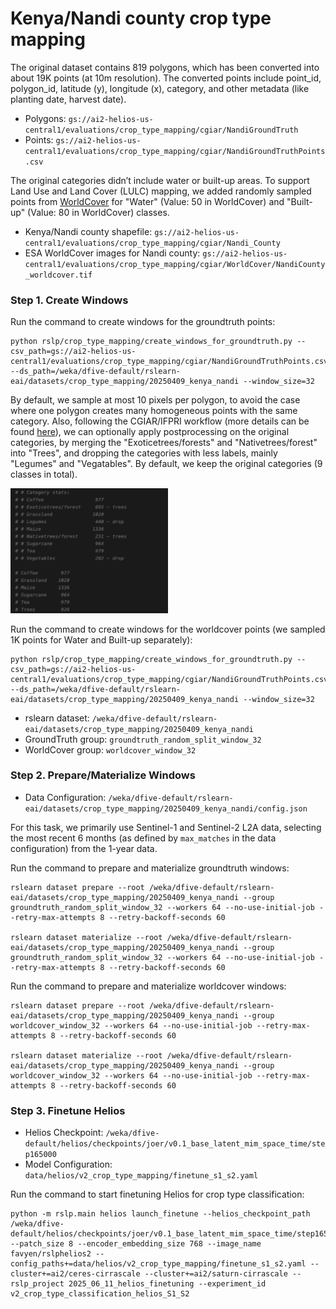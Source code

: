 # Kenya/Nandi county crop type mapping

The original dataset contains 819 polygons, which has been converted into about 19K points (at 10m resolution). The converted points include point_id, polygon_id, latitude (y), longitude (x), category, and other metadata (like planting date, harvest date).

- Polygons: `gs://ai2-helios-us-central1/evaluations/crop_type_mapping/cgiar/NandiGroundTruth`
- Points: `gs://ai2-helios-us-central1/evaluations/crop_type_mapping/cgiar/NandiGroundTruthPoints.csv`

The original categories didn’t include water or built-up areas. To support Land Use and Land Cover (LULC) mapping, we added randomly sampled points from [WorldCover](https://viewer.esa-worldcover.org/worldcover/) for "Water" (Value: 50 in WorldCover) and "Built-up" (Value: 80 in WorldCover) classes.

- Kenya/Nandi county shapefile: `gs://ai2-helios-us-central1/evaluations/crop_type_mapping/cgiar/Nandi_County`
- ESA WorldCover images for Nandi county: `gs://ai2-helios-us-central1/evaluations/crop_type_mapping/cgiar/WorldCover/NandiCounty_worldcover.tif`

### Step 1. Create Windows

Run the command to create windows for the groundtruth points:
```
python rslp/crop_type_mapping/create_windows_for_groundtruth.py --csv_path=gs://ai2-helios-us-central1/evaluations/crop_type_mapping/cgiar/NandiGroundTruthPoints.csv --ds_path=/weka/dfive-default/rslearn-eai/datasets/crop_type_mapping/20250409_kenya_nandi --window_size=32
```

By default, we sample at most 10 pixels per polygon, to avoid the case where one polygon creates many homogeneous points with the same category. Also, following the CGIAR/IFPRI workflow (more details can be found [here](https://www.ifpri.org/blog/from-space-to-soil-advancing-crop-mapping-and-ecosystem-insights-for-smallholder-agriculture-in-kenya/)), we can optionally apply postprocessing on the original categories, by merging the "Exoticetrees/forests" and "Nativetrees/forest" into "Trees", and dropping the categories with less labels, mainly "Legumes" and "Vegatables". By default, we keep the original categories (9 classes in total).

<img src="figures/categories.png" alt="Categories" width="50%">


Run the command to create windows for the worldcover points (we sampled 1K points for Water and Built-up separately):
```
python rslp/crop_type_mapping/create_windows_for_groundtruth.py --csv_path=gs://ai2-helios-us-central1/evaluations/crop_type_mapping/cgiar/NandiGroundTruthPoints.csv --ds_path=/weka/dfive-default/rslearn-eai/datasets/crop_type_mapping/20250409_kenya_nandi --window_size=32
```

- rslearn dataset: `/weka/dfive-default/rslearn-eai/datasets/crop_type_mapping/20250409_kenya_nandi`
- GroundTruth group: `groundtruth_random_split_window_32`
- WorldCover group: `worldcover_window_32`

### Step 2. Prepare/Materialize Windows

- Data Configuration: `/weka/dfive-default/rslearn-eai/datasets/crop_type_mapping/20250409_kenya_nandi/config.json`

For this task, we primarily use Sentinel-1 and Sentinel-2 L2A data, selecting the most recent 6 months (as defined by `max_matches` in the data configuration) from the 1-year data.

Run the command to prepare and materialize groundtruth windows:
```
rslearn dataset prepare --root /weka/dfive-default/rslearn-eai/datasets/crop_type_mapping/20250409_kenya_nandi --group groundtruth_random_split_window_32 --workers 64 --no-use-initial-job --retry-max-attempts 8 --retry-backoff-seconds 60

rslearn dataset materialize --root /weka/dfive-default/rslearn-eai/datasets/crop_type_mapping/20250409_kenya_nandi --group groundtruth_random_split_window_32 --workers 64 --no-use-initial-job --retry-max-attempts 8 --retry-backoff-seconds 60
```

Run the command to prepare and materialize worldcover windows:
```
rslearn dataset prepare --root /weka/dfive-default/rslearn-eai/datasets/crop_type_mapping/20250409_kenya_nandi --group worldcover_window_32 --workers 64 --no-use-initial-job --retry-max-attempts 8 --retry-backoff-seconds 60

rslearn dataset materialize --root /weka/dfive-default/rslearn-eai/datasets/crop_type_mapping/20250409_kenya_nandi --group worldcover_window_32 --workers 64 --no-use-initial-job --retry-max-attempts 8 --retry-backoff-seconds 60
```

### Step 3. Finetune Helios

- Helios Checkpoint: `/weka/dfive-default/helios/checkpoints/joer/v0.1_base_latent_mim_space_time/step165000`
- Model Configuration: `data/helios/v2_crop_type_mapping/finetune_s1_s2.yaml`

Run the command to start finetuning Helios for crop type classification:
```
python -m rslp.main helios launch_finetune --helios_checkpoint_path /weka/dfive-default/helios/checkpoints/joer/v0.1_base_latent_mim_space_time/step165000 --patch_size 8 --encoder_embedding_size 768 --image_name favyen/rslphelios2 --config_paths+=data/helios/v2_crop_type_mapping/finetune_s1_s2.yaml --cluster+=ai2/ceres-cirrascale --cluster+=ai2/saturn-cirrascale --rslp_project 2025_06_11_helios_finetuning --experiment_id v2_crop_type_classification_helios_S1_S2
```

